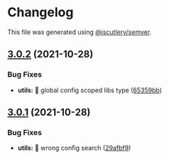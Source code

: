 # Changelog

This file was generated using [@jscutlery/semver](https://github.com/jscutlery/semver).

## [3.0.2](https://github.com/ngneat/transloco/compare/transloco-utils-3.0.1...transloco-utils-3.0.2) (2021-10-28)

### Bug Fixes

- **utils:** 🐛 global config scoped libs type ([65359bb](https://github.com/ngneat/transloco/commit/65359bb503a94dea9ff24b16fe2e06a3bb15cffc))

## [3.0.1](https://github.com/ngneat/transloco/compare/transloco-utils-3.0.0...transloco-utils-3.0.1) (2021-10-28)

### Bug Fixes

- **utils:** 🐛 wrong config search ([29afbf9](https://github.com/ngneat/transloco/commit/29afbf9164607c7e941451031a8f6bf426ff3a6d))
